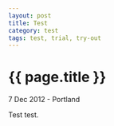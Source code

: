 ```yaml
---
layout: post
title: Test
category: test
tags: test, trial, try-out
---
```


{{ page.title }}
================

<p class="meta">7 Dec 2012 - Portland</p>
Test test.
